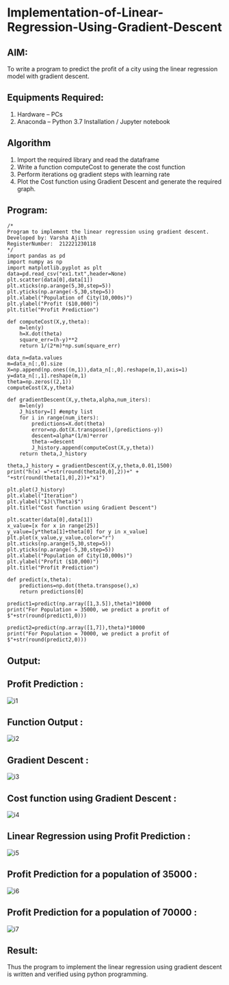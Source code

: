 # Implementation-of-Linear-Regression-Using-Gradient-Descent

## AIM:
To write a program to predict the profit of a city using the linear regression model with gradient descent.

## Equipments Required:
1. Hardware – PCs
2. Anaconda – Python 3.7 Installation / Jupyter notebook

## Algorithm
1. Import the required library and read the dataframe
2. Write a function computeCost to generate the cost function
3. Perform iterations og gradient steps with learning rate
4. Plot the Cost function using Gradient Descent and generate the required graph.

## Program:
```
/*
Program to implement the linear regression using gradient descent.
Developed by: Varsha Ajith
RegisterNumber:  212221230118
*/
import pandas as pd
import numpy as np
import matplotlib.pyplot as plt
data=pd.read_csv("ex1.txt",header=None)
plt.scatter(data[0],data[1])
plt.xticks(np.arange(5,30,step=5))
plt.yticks(np.arange(-5,30,step=5))
plt.xlabel("Population of City(10,000s)")
plt.ylabel("Profit ($10,000)")
plt.title("Profit Prediction")

def computeCost(X,y,theta):
    m=len(y) 
    h=X.dot(theta) 
    square_err=(h-y)**2
    return 1/(2*m)*np.sum(square_err) 

data_n=data.values
m=data_n[:,0].size
X=np.append(np.ones((m,1)),data_n[:,0].reshape(m,1),axis=1)
y=data_n[:,1].reshape(m,1)
theta=np.zeros((2,1))
computeCost(X,y,theta) 

def gradientDescent(X,y,theta,alpha,num_iters):
    m=len(y)
    J_history=[] #empty list
    for i in range(num_iters):
        predictions=X.dot(theta)
        error=np.dot(X.transpose(),(predictions-y))
        descent=alpha*(1/m)*error
        theta-=descent
        J_history.append(computeCost(X,y,theta))
    return theta,J_history

theta,J_history = gradientDescent(X,y,theta,0.01,1500)
print("h(x) ="+str(round(theta[0,0],2))+" + "+str(round(theta[1,0],2))+"x1")

plt.plot(J_history)
plt.xlabel("Iteration")
plt.ylabel("$J(\Theta)$")
plt.title("Cost function using Gradient Descent")

plt.scatter(data[0],data[1])
x_value=[x for x in range(25)]
y_value=[y*theta[1]+theta[0] for y in x_value]
plt.plot(x_value,y_value,color="r")
plt.xticks(np.arange(5,30,step=5))
plt.yticks(np.arange(-5,30,step=5))
plt.xlabel("Population of City(10,000s)")
plt.ylabel("Profit ($10,000)")
plt.title("Profit Prediction")

def predict(x,theta):
    predictions=np.dot(theta.transpose(),x)
    return predictions[0]

predict1=predict(np.array([1,3.5]),theta)*10000
print("For Population = 35000, we predict a profit of $"+str(round(predict1,0)))

predict2=predict(np.array([1,7]),theta)*10000
print("For Population = 70000, we predict a profit of $"+str(round(predict2,0)))
```
## Output:

## Profit Prediction :
![i1](https://user-images.githubusercontent.com/94222288/203807622-d23d67e2-744d-428e-9454-03a34c708957.png)
## Function Output :
![i2](https://user-images.githubusercontent.com/94222288/203807724-84f10053-b669-4260-8337-1f7851702f4a.png)
## Gradient Descent :
![i3](https://user-images.githubusercontent.com/94222288/203807861-5841f54f-f49a-4ca8-82e5-875b98fae45a.png)
## Cost function using Gradient Descent :
![i4](https://user-images.githubusercontent.com/94222288/203807981-145c2430-2538-43ce-bb5f-20077b308b8f.png)
## Linear Regression using Profit Prediction :
![i5](https://user-images.githubusercontent.com/94222288/203808173-d0616ad4-850a-4397-9672-f7d0d45eb3f2.png)
## Profit Prediction for a population of 35000 :

![i6](https://user-images.githubusercontent.com/94222288/203808286-835eb8ca-cb79-45f7-817c-1dde77e6d1d7.png)
## Profit Prediction for a population of 70000 :
![i7](https://user-images.githubusercontent.com/94222288/203808388-6d726c9d-96e2-48bb-a290-bdbc026ec39a.png)









## Result:
Thus the program to implement the linear regression using gradient descent is written and verified using python programming.

